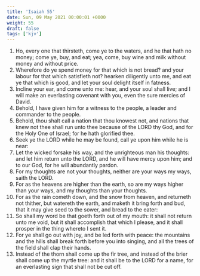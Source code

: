 ```yaml
---
title: 'Isaiah 55'
date: Sun, 09 May 2021 00:00:01 +0000
weight: 55
draft: false
tags: ['kjv'] 
---
```


1. Ho, every one that thirsteth, come ye to the waters, and he that hath no money; come ye, buy, and eat; yea, come, buy wine and milk without money and without price.
2. Wherefore do ye spend money for that which is not bread? and your labour for that which satisfieth not? hearken diligently unto me, and eat ye that which is good, and let your soul delight itself in fatness.
3. Incline your ear, and come unto me: hear, and your soul shall live; and I will make an everlasting covenant with you, even the sure mercies of David.
4. Behold, I have given him for a witness to the people, a leader and commander to the people.
5. Behold, thou shalt call a nation that thou knowest not, and nations that knew not thee shall run unto thee because of the LORD thy God, and for the Holy One of Israel; for he hath glorified thee.
6. Seek ye the LORD while he may be found, call ye upon him while he is near:
7. Let the wicked forsake his way, and the unrighteous man his thoughts: and let him return unto the LORD, and he will have mercy upon him; and to our God, for he will abundantly pardon.
8. For my thoughts are not your thoughts, neither are your ways my ways, saith the LORD.
9. For as the heavens are higher than the earth, so are my ways higher than your ways, and my thoughts than your thoughts.
10. For as the rain cometh down, and the snow from heaven, and returneth not thither, but watereth the earth, and maketh it bring forth and bud, that it may give seed to the sower, and bread to the eater:
11. So shall my word be that goeth forth out of my mouth: it shall not return unto me void, but it shall accomplish that which I please, and it shall prosper in the thing whereto I sent it.
12. For ye shall go out with joy, and be led forth with peace: the mountains and the hills shall break forth before you into singing, and all the trees of the field shall clap their hands.
13. Instead of the thorn shall come up the fir tree, and instead of the brier shall come up the myrtle tree: and it shall be to the LORD for a name, for an everlasting sign that shall not be cut off.
